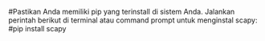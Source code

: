#Pastikan Anda memiliki pip yang terinstall di sistem Anda. Jalankan perintah berikut di terminal atau command prompt untuk menginstal scapy:
#pip install scapy
